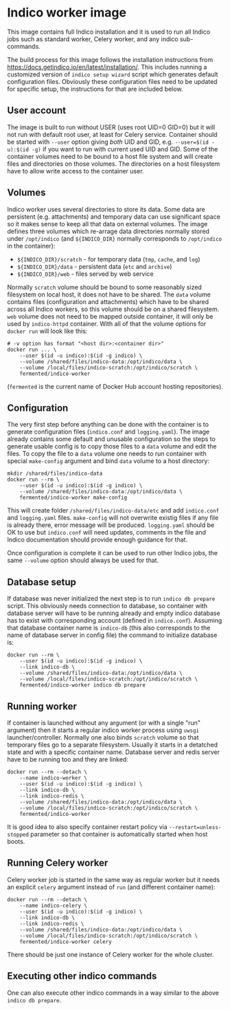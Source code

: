 Indico worker image
===================

This image contains full Indico installation and it is used to run all Indico
jobs such as standard worker, Celery worker, and any indico sub-commands.

The build process for this image follows the installation instructions from
https://docs.getindico.io/en/latest/installation/. This includes running a
customized version of `indico setup wizard` script which generates default
configuration files. Obviously these configuration files need to be updated
for specific setup, the instructions for that are included below.

User account
------------

The image is built to run without USER (uses root UID=0 GID=0) but it will
not run with default root user, at least for Celery service. Container should
be started with `--user` option giving _both_ UID and GID, e.g.
`--user=$(id -u):$(id -g)` if you want to run with current used UID and GID.
Some of the container volumes need to be bound to a host file system and will
create files and directories on those volumes. The directories on a host
filesystem have to allow write access to the container user.

Volumes
-------

Indico worker uses several directories to store its data. Some data are
persistent (e.g. attachments) and temporary data can use significant space
so it makes sense to keep all that data on external volumes. The image
defines three volumes which re-arrage data directories normally stored
under `/opt/indico` (and `${INDICO_DIR}` normally corresponds to 
`/opt/indico` in the container):
- `${INDICO_DIR}/scratch` - for temporary data (`tmp`, `cache`, and `log`)
- `${INDICO_DIR}/data` - persistent data (`etc` and `archive`)
- `${INDICO_DIR}/web` - files served by web service

Normally `scratch` volume should be bound to some reasonably sized filesystem
on local host, it does not have to be shared. The `data` volume contains files
(configuration and attachments) which have to be shared across all Indico
workers, so this volume should be on a shared filesystem. `web` volume does
not need to be mapped outside container, it will only be used by
`indico-httpd` container. With all of that the volume options for `docker run`
will look like this:

    # -v option has format "<host dir>:<container dir>"
    docker run ... \
        --user $(id -u indico):$(id -g indico) \
        --volume /shared/files/indico-data:/opt/indico/data \
        --volume /local/files/indico-scratch:/opt/indico/scratch \
        fermented/indico-worker

(`fermented` is the current name of Docker Hub account hosting repositories).

Configuration
-------------

The very first step before anything can be done with the container is to
generate configuration files (`indico.conf` and `logging.yaml`). The image
already contains some default and unusable configuration so the steps to
generate usable config is to copy those files to a `data` volume and
edit the files. To copy the file to a `data` volume one needs to run
container with special `make-config` argument and bind `data` volume to a host
directory:

    mkdir /shared/files/indico-data
    docker run --rm \
        --user $(id -u indico):$(id -g indico) \
        --volume /shared/files/indico-data:/opt/indico/data \
        fermented/indico-worker make-config

This will create folder `/shared/files/indico-data/etc` and add `indico.conf`
and `logging.yaml` files. `make-config` will not overwrite existig files if
any file is already there, error message will be produced. `logging.yaml`
should be OK to use but `indico.conf` will need updates, comments in the file
and Indico documentation should provide enough guidance for that.

Once configuration is complete it can be used to run other Indico jobs, the
same `--volume` option should always be used for that.

Database setup
--------------

If database was never initialized the next step is to run `indico db prepare`
script. This obviously needs connection to database, so container with
database server will have to be running already and empty indico database has
to exist with corresponding account (defined in `indico.conf`). Assuming that
database container name is `indico-db` (this also corresponds to the name of
database server in config file) the command to initialize database is:

    docker run --rm \
        --user $(id -u indico):$(id -g indico) \
        --link indico-db \
        --volume /shared/files/indico-data:/opt/indico/data \
        --volume /local/files/indico-scratch:/opt/indico/scratch \
        fermented/indico-worker indico db prepare

Running worker
--------------

If container is launched without any argument (or with a single "run"
argument) then it starts a regular indico worker process using `uwsgi`
launcher/controller. Normally one also binds `scratch` volume so that
temporary files go to a separate filesystem. Usually it starts in a
detatched state and with a specific container name. Database server and
redis server have to be running too and they are linked:

    docker run --rm --detach \
        --name indico-worker \
        --user $(id -u indico):$(id -g indico) \
        --link indico-db \
        --link indico-redis \
        --volume /shared/files/indico-data:/opt/indico/data \
        --volume /local/files/indico-scratch:/opt/indico/scratch \
        fermented/indico-worker

It is good idea to also specify container restart policy via
`--restart=unless-stopped` parameter so that container is automatically
started when host boots.

Running Celery worker
---------------------

Celery worker job is started in the same way as regular worker but it needs an
explicit `celery` argument instead of `run` (and different container name):

    docker run --rm --detach \
        --name indico-celery \
        --user $(id -u indico):$(id -g indico) \
        --link indico-db \
        --link indico-redis \
        --volume /shared/files/indico-data:/opt/indico/data \
        --volume /local/files/indico-scratch:/opt/indico/scratch \
        fermented/indico-worker celery

There should be just one instance of Celery worker for the whole cluster.

Executing other indico commands
-------------------------------

One can also execute other indico commands in a way similar to the above
`indico db prepare`.
